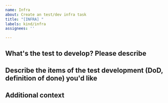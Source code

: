 ```yaml
---
name: Infra
about: Create an test/dev infra task
title: "[INFRA] "
labels: kind/infra
assignees: ''

---
```


## What's the test to develop? Please describe

<!--A clear and concise description of what test/dev infra you want to develop.-->

## Describe the items of the test development (DoD, definition of done) you'd like

<!--
Please use a task list for items on a separate line with a clickable checkbox https://docs.github.com/en/issues/tracking-your-work-with-issues/about-task-lists

- [ ] `item 1`
-->

## Additional context

<!--Add any other context or screenshots about the test infra request here.-->
